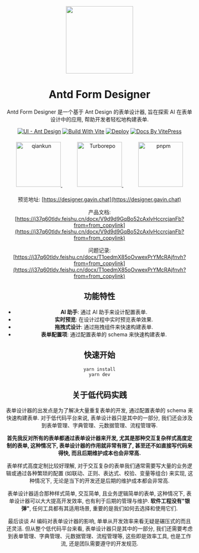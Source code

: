 <div align="center"><a name="readme-top"></a>

<img height="180" src="https://designer.gavin.chat/docs/img/logo/editor.png">

<h1>Antd Form Designer</h1>

Antd Form Designer 是一个基于 Ant Design 的表单设计器, 旨在探索 AI 在表单设计中的应用, 帮助开发者轻松地构建表单.

[![UI - Ant Design](https://img.shields.io/badge/UI-Ant%20Design-1890FF?style=flat-square&logo=ant-design&logoColor=white)](https://ant.design)
[![Build With Vite](https://img.shields.io/badge/Build%20with-Vite-646CFF?style=flat-square&logo=vite&logoColor=white)](https://vitejs.dev)
[![Deploy](https://img.shields.io/badge/Deploy-GitHub-181717?style=flat-square&logo=github&logoColor=white)](https://github.com/features/actions)
[![Docs By VitePress](https://img.shields.io/badge/Docs%20by-VitePress-42b883?style=flat-square&logo=markdown)](https://vitepress.dev)

<div align="center" style="margin: 20px 0">
  <a href="https://qiankun.umijs.org/" target="_blank" style="margin-right: 20px">
    <img src="https://designer.gavin.chat/docs/img/website/qiankun.png" alt="qiankun" width="120" />
  </a>
  <a href="https://turbo.build/" target="_blank" style="margin: 0 20px">
    <img src="https://designer.gavin.chat/docs/img/website/turborepo.svg" alt="Turborepo" width="120" />
  </a>
  <a href="https://pnpm.io/" target="_blank" style="margin-left: 20px">
    <img src="https://designer.gavin.chat/docs/img/website/pnpm.svg" alt="pnpm" width="120" />
  </a>
</div>

预览地址: [https://designer.gavin.chat](https://designer.gavin.chat)

产品文档: [https://j37q60tldv.feishu.cn/docx/V9d9d9GqBo52cAxlvHccrcjanFb?from=from_copylink](https://j37q60tldv.feishu.cn/docx/V9d9d9GqBo52cAxlvHccrcjanFb?from=from_copylink)

问题记录: [https://j37q60tldv.feishu.cn/docx/T1oedmX85oOvwexPrYMcRAjfnvh?from=from_copylink](https://j37q60tldv.feishu.cn/docx/T1oedmX85oOvwexPrYMcRAjfnvh?from=from_copylink)

## 功能特性

- **AI 助手**: 通过 AI 助手来设计配置表单.
- **实时预览**: 在设计过程中实时预览表单效果.
- **拖拽式设计**: 通过拖拽组件来快速构建表单.
- **表单配置项**: 通过配置表单的 schema 来快速构建表单.

## 快速开始

```bash
yarn install
yarn dev
```

## 关于低代码实践

表单设计器的出发点是为了解决大量重复表单的开发, 通过配置表单的 schema 来快速构建表单. 对于低代码平台来说, 表单设计器只是其中的一部分, 我们还会涉及到表单管理、字典管理、元数据管理、流程管理等.

**首先我反对所有的表单都通过表单设计器来开发, 尤其是那种交互复杂样式高度定制的表单, 这种情况下, 表单设计器的作用就非常有限了, 甚至还不如直接写代码来得快, 而且后期维护成本也会非常高.**

表单样式高度定制比较好理解, 对于交互复杂的表单我们通常需要写大量的业务逻辑或通过各种繁琐的配置 (如联动、正则、表达式、校验、变量等组合) 来实现, 这种情况下, 无论是当下的开发还是后期的维护成本都会非常高.

表单设计器适合那种样式简单, 交互简单, 且业务逻辑简单的表单, 这种情况下, 表单设计器可以大大提高开发效率, 也有利于后期的管理与维护. **软件工程没有"银弹"**, 任何工具都有其适用场景, 重要的是我们如何去选择和使用它们.

最后谈谈 AI 编码对表单设计器的影响, 单单从开发效率来看无疑是碾压式的而且还灵活. 但从整个低代码平台来看, 表单设计器只是其中的一部分, 我们还需要考虑到表单管理、字典管理、元数据管理、流程管理等, 这些即是效率工具, 也是工作流, 还是团队需要遵守的开发规范.
